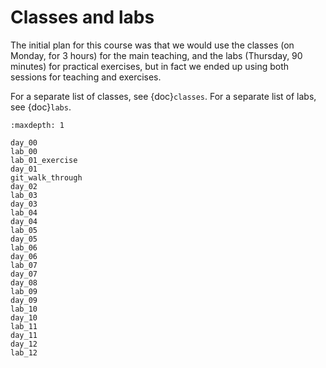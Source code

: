 # Classes and labs

The initial plan for this course was that we would use the classes (on Monday,
for 3 hours) for the main teaching, and the labs (Thursday, 90 minutes) for
practical exercises, but in fact we ended up using both sessions for teaching
and exercises.

For a separate list of classes, see {doc}`classes`.  For a separate list of
labs, see {doc}`labs`.

```{toctree}
:maxdepth: 1

day_00
lab_00
lab_01_exercise
day_01
git_walk_through
day_02
lab_03
day_03
lab_04
day_04
lab_05
day_05
lab_06
day_06
lab_07
day_07
day_08
lab_09
day_09
lab_10
day_10
lab_11
day_11
day_12
lab_12
```
